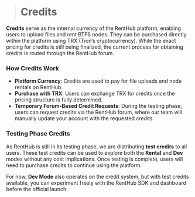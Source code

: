 > # Credits

**Credits** serve as the internal currency of the RentHub platform, enabling users to upload files and rent BTFS nodes. They can be purchased directly within the platform using TRX (Tron’s cryptocurrency). While the exact pricing for credits is still being finalized, the current process for obtaining credits is routed through the RentHub forum.

### How Credits Work
- **Platform Currency**: Credits are used to pay for file uploads and node rentals on RentHub.
- **Purchase with TRX**: Users can exchange TRX for credits once the pricing structure is fully determined.
- **Temporary Forum-Based Credit Requests**: During the testing phase, users can request credits via the RentHub forum, where our team will manually update your account with the requested credits.

### Testing Phase Credits
As RentHub is still in its testing phase, we are distributing **test credits** to all users. These test credits can be used to explore both the **Rental** and **Dev** modes without any cost implications. Once testing is complete, users will need to purchase credits to continue using the platform.

For now, **Dev Mode** also operates on the credit system, but with test credits available, you can experiment freely with the RentHub SDK and dashboard before the official launch.
